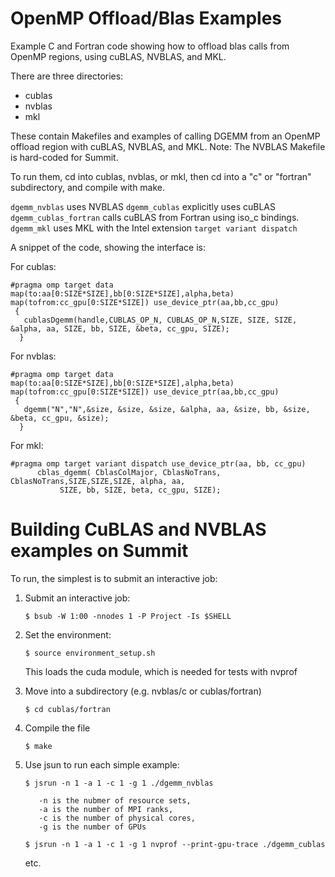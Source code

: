 # OpenMP Offload/Blas Examples
Example C and Fortran code showing how to offload blas calls from OpenMP regions,
using cuBLAS, NVBLAS, and MKL.

There are three directories: 
 - cublas
 - nvblas
 - mkl

These contain Makefiles and examples of calling DGEMM from an OpenMP
offload region with cuBLAS, NVBLAS, and MKL. Note: The NVBLAS Makefile is hard-coded for Summit.

To run them, cd into cublas, nvblas, or mkl, then cd into a "c" or "fortran" subdirectory,
and compile with make.

`dgemm_nvblas` uses NVBLAS
`dgemm_cublas` explicitly uses cuBLAS
`dgemm_cublas_fortran` calls cuBLAS from Fortran using iso_c bindings.
`dgemm_mkl` uses MKL with the Intel extension `target variant dispatch`

A snippet of the code, showing the interface is:

For cublas:
```
#pragma omp target data map(to:aa[0:SIZE*SIZE],bb[0:SIZE*SIZE],alpha,beta) map(tofrom:cc_gpu[0:SIZE*SIZE]) use_device_ptr(aa,bb,cc_gpu)
 {
   cublasDgemm(handle,CUBLAS_OP_N, CUBLAS_OP_N,SIZE, SIZE, SIZE, &alpha, aa, SIZE, bb, SIZE, &beta, cc_gpu, SIZE);
  }
```

For nvblas:
```
#pragma omp target data map(to:aa[0:SIZE*SIZE],bb[0:SIZE*SIZE],alpha,beta) map(tofrom:cc_gpu[0:SIZE*SIZE]) use_device_ptr(aa,bb,cc_gpu)
 {
   dgemm("N","N",&size, &size, &size, &alpha, aa, &size, bb, &size, &beta, cc_gpu, &size);
  }
```

For mkl:
```
#pragma omp target variant dispatch use_device_ptr(aa, bb, cc_gpu) 
      cblas_dgemm( CblasColMajor, CblasNoTrans, CblasNoTrans,SIZE,SIZE,SIZE, alpha, aa,
		   SIZE, bb, SIZE, beta, cc_gpu, SIZE);
```

# Building CuBLAS and NVBLAS examples on Summit

 To run, the simplest is to submit an interactive job:

 1. Submit an interactive job:
    ```
    $ bsub -W 1:00 -nnodes 1 -P Project -Is $SHELL
    ```
 2. Set the environment:
    ```
    $ source environment_setup.sh
    ```
    This loads the cuda module, which is needed for tests
    with nvprof

 3. Move into a subdirectory (e.g. nvblas/c or cublas/fortran)
    ```
    $ cd cublas/fortran
    ``` 

 3. Compile the file
    ```
    $ make 
    ```

 4. Use jsun to run each simple example:
    ```
    $ jsrun -n 1 -a 1 -c 1 -g 1 ./dgemm_nvblas

       -n is the nubmer of resource sets,
       -a is the number of MPI ranks,
       -c is the number of physical cores,
       -g is the number of GPUs

    $ jsrun -n 1 -a 1 -c 1 -g 1 nvprof --print-gpu-trace ./dgemm_cublas
    ```
     etc.
